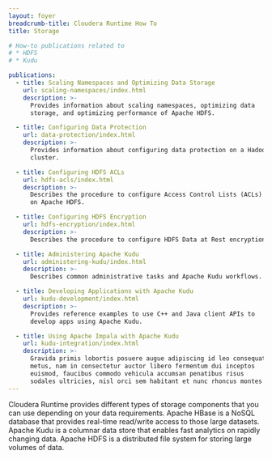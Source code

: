 ```yaml
---
layout: foyer
breadcrumb-title: Cloudera Runtime How To
title: Storage

# How-to publications related to
# * HDFS
# * Kudu

publications:
  - title: Scaling Namespaces and Optimizing Data Storage
    url: scaling-namespaces/index.html
    description: >-
      Provides information about scaling namespaces, optimizing data
      storage, and optimizing performance of Apache HDFS.

  - title: Configuring Data Protection
    url: data-protection/index.html
    description: >-
      Provides information about configuring data protection on a Hadoop
      cluster.

  - title: Configuring HDFS ACLs
    url: hdfs-acls/index.html
    description: >-
      Describes the procedure to configure Access Control Lists (ACLs)
      on Apache HDFS.

  - title: Configuring HDFS Encryption
    url: hdfs-encryption/index.html
    description: >-
      Describes the procedure to configure HDFS Data at Rest encryption.

  - title: Administering Apache Kudu
    url: administering-kudu/index.html
    description: >-
      Describes common administrative tasks and Apache Kudu workflows.

  - title: Developing Applications with Apache Kudu
    url: kudu-development/index.html
    description: >-
      Provides reference examples to use C++ and Java client APIs to
      develop apps using Apache Kudu.

  - title: Using Apache Impala with Apache Kudu
    url: kudu-integration/index.html
    description: >-
      Gravida primis lobortis posuere augue adipiscing id leo consequat
      metus, nam in consectetur auctor libero fermentum dui inceptos
      euismod, faucibus commodo vehicula accumsan penatibus risus
      sodales ultricies, nisl orci sem habitant et nunc rhoncus montes
---
```

Cloudera Runtime provides different types of storage components that you
can use depending on your data requirements. Apache HBase is a NoSQL
database that provides real-time read/write access to those large
datasets. Apache Kudu is a columnar data store that enables fast
analytics on rapidly changing data. Apache HDFS is a distributed file
system for storing large volumes of data.
